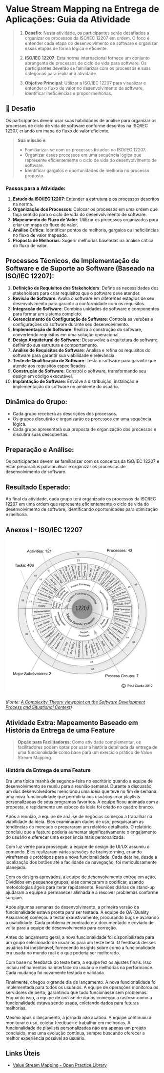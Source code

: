# Value Stream Mapping na Entrega de Aplicações: Guia da Atividade

> 1. **Desafio**: Nesta atividade, os participantes serão desafiados a organizar os processos da ISO/IEC 12207 em ordem. O foco é entender cada etapa do desenvolvimento de software e organizar essas etapas de forma lógica e eficiente.
> 
> 2. **ISO/IEC 12207**: Esta norma internacional fornece um conjunto abrangente de processos de ciclo de vida para software. Os participantes deverão se familiarizar com os processos e suas categorias para realizar a atividade.
> 
> 3. **Objetivo Principal**: Utilizar a ISO/IEC 12207 para visualizar e entender o fluxo de valor no desenvolvimento de software, identificar ineficiências e propor melhorias.

## 🚀 Desafio
Os participantes devem usar suas habilidades de análise para organizar os processos de ciclo de vida de software conforme descritos na ISO/IEC 12207, criando um mapa do fluxo de valor eficiente.

> **Sua missão é**:
> - Familiarizar-se com os processos listados na ISO/IEC 12207.
> - Organizar esses processos em uma sequência lógica que represente eficientemente o ciclo de vida do desenvolvimento de software.
> - Identificar gargalos e oportunidades de melhoria no processo proposto.

### Passos para a Atividade:

1. **Estudo da ISO/IEC 12207**: Entender a estrutura e os processos descritos na norma.
2. **Organização dos Processos**: Colocar os processos em uma ordem que faça sentido para o ciclo de vida do desenvolvimento de software.
3. **Mapeamento do Fluxo de Valor**: Utilizar os processos organizados para criar um mapa do fluxo de valor.
4. **Análise Crítica**: Identificar pontos de melhoria, gargalos ou ineficiências no fluxo de valor mapeado.
5. **Proposta de Melhorias**: Sugerir melhorias baseadas na análise crítica do fluxo de valor.

## Processos Técnicos, de Implementação de Software e de Suporte ao Software (Baseado na ISO/IEC 12207):

1. **Definição de Requisitos dos Stakeholders**: Define as necessidades dos stakeholders para criar requisitos que o software deve atender.
2. **Revisão de Software**: Avalia o software em diferentes estágios de seu desenvolvimento para garantir a conformidade com os requisitos.
3. **Integração de Software**: Combina unidades de software e componentes para formar um sistema completo.
4. **Gerenciamento de Configuração de Software**: Controla as versões e configurações do software durante seu desenvolvimento.
5. **Implementação de Software**: Realiza a construção do software, convertendo requisitos em uma solução operacional.
6. **Design Arquitetural de Software**: Desenvolve a arquitetura do software, definindo sua estrutura e comportamento.
7. **Análise de Requisitos de Software**: Analisa e refina os requisitos do software para garantir sua viabilidade e relevância.
8. **Teste de Qualificação de Software**: Testa o software para garantir que atende aos requisitos especificados.
9.  **Construção de Software**: Constrói o software, transformando seu design em código executável.
10. **Implantação de Software**: Envolve a distribuição, instalação e implementação do software no ambiente do usuário.

## Dinâmica do Grupo:
- Cada grupo receberá as descrições dos processos.
- Os grupos discutirão e organizarão os processos em uma sequência lógica.
- Cada grupo apresentará sua proposta de organização dos processos e discutirá suas descobertas.

## Preparação e Análise:
Os participantes devem se familiarizar com os conceitos da ISO/IEC 12207 e estar preparados para analisar e organizar os processos de desenvolvimento de software.

## Resultado Esperado:
Ao final da atividade, cada grupo terá organizado os processos da ISO/IEC 12207 em uma ordem que represente eficientemente o ciclo de vida do desenvolvimento de software, identificando oportunidades para otimização e melhoria.

## Anexos I - ISO/IEC 12207

![ISO/IEC 12207 Overview](../../images/ISO-IEC-12207-Overview.png)

*(Fonte: [A Complexity Theory viewpoint on the Software Development Process and Situational Context](https://www.researchgate.net/publication/303413102_A_complexity_theory_viewpoint_on_the_software_development_process_and_situational_context))*

## Atividade Extra: Mapeamento Baseado em História da Entrega de uma Feature

> **Opção para Facilitadores**: Como atividade complementar, os facilitadores podem optar por usar a história detalhada da entrega de uma funcionalidade como base para um exercício prático de Value Stream Mapping.

### História da Entrega de uma Feature
Era uma típica manhã de segunda-feira no escritório quando a equipe de desenvolvimento se reuniu para a reunião semanal. Durante a discussão, um dos desenvolvedores mencionou uma ideia que teve no fim de semana: uma nova funcionalidade que permitiria aos usuários criar playlists personalizadas de seus programas favoritos. A equipe ficou animada com a proposta, e rapidamente um esboço da ideia foi criado no quadro branco.

Após a reunião, a equipe de análise de negócios começou a trabalhar na viabilidade da ideia. Eles examinaram dados de uso, pesquisaram as tendências do mercado e prepararam um relatório detalhado. O relatório concluiu que a feature poderia aumentar significativamente o engajamento do usuário e oferecer uma experiência mais personalizada.

Com luz verde para prosseguir, a equipe de design de UI/UX assumiu o comando. Eles realizaram várias sessões de brainstorming, criando wireframes e protótipos para a nova funcionalidade. Cada detalhe, desde a localização dos botões até a facilidade de navegação, foi meticulosamente planejado.

Com os designs aprovados, a equipe de desenvolvimento entrou em ação. Divididos em pequenos grupos, eles começaram a codificar, usando metodologias ágeis para iterar rapidamente. Reuniões diárias de stand-up ajudaram a equipe a permanecer alinhada e a resolver problemas conforme surgiam.

Após algumas semanas de desenvolvimento, a primeira versão da funcionalidade estava pronta para ser testada. A equipe de QA (Quality Assurance) começou a testar exaustivamente, procurando bugs e avaliando a usabilidade. Cada problema encontrado era documentado e enviado de volta para a equipe de desenvolvimento para correção.

Antes do lançamento geral, a nova funcionalidade foi disponibilizada para um grupo selecionado de usuários para um teste beta. O feedback desses usuários foi inestimável, fornecendo insights sobre como a funcionalidade era usada no mundo real e o que poderia ser melhorado.

Com base no feedback do teste beta, a equipe fez os ajustes finais. Isso incluiu refinamentos na interface do usuário e melhorias na performance. Cada mudança foi novamente testada e validada.

Finalmente, chegou o grande dia do lançamento. A nova funcionalidade foi implementada para todos os usuários. A equipe de operações monitorou os servidores de perto, garantindo que tudo funcionasse sem problemas. Enquanto isso, a equipe de análise de dados começou a rastrear como a funcionalidade estava sendo usada, coletando dados para futuras melhorias.

Mesmo após o lançamento, a jornada não acabou. A equipe continuou a monitorar o uso, coletar feedback e trabalhar em melhorias. A funcionalidade de playlists personalizadas não era apenas um projeto concluído, mas uma evolução contínua, sempre buscando oferecer a melhor experiência possível ao usuário.

## Links Úteis
- [Value Stream Mapping - Open Practice Library](https://openpracticelibrary.com/practice/vsm-and-mbpm/)